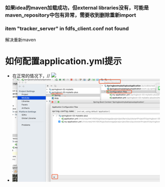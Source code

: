 ### 如果idea的maven加载成功，但external libraries没有，可能是maven_repository中包有异常，需要收到删除重新import

### item "tracker_server" in fdfs_client.conf not found 
解决重新maven

# 如何配置application.yml提示
- 在正常的情况下，// ![](url)
- ![方法](./img/1.png) 
  
  
